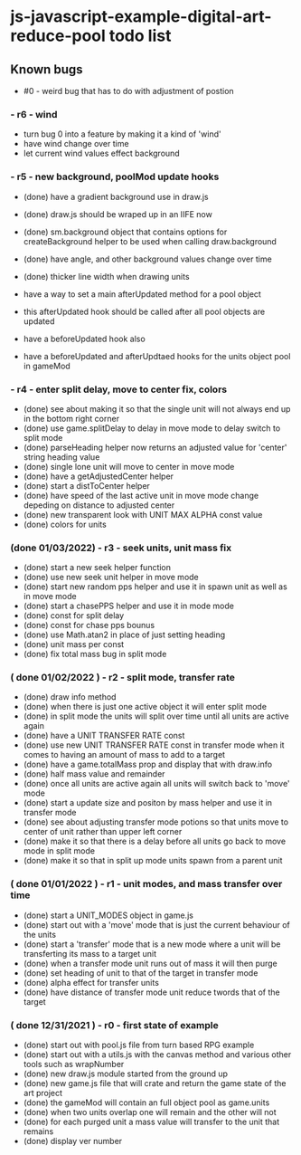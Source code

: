 # js-javascript-example-digital-art-reduce-pool todo list

## Known bugs
* #0 - weird bug that has to do with adjustment of postion

### - r6 - wind
* turn bug 0 into a feature by making it a kind of 'wind'
* have wind change over time
* let current wind values effect background

### - r5 - new background, poolMod update hooks
* (done) have a gradient background use in draw.js
* (done) draw.js should be wraped up in an IIFE now
* (done) sm.background object that contains options for createBackground helper to be used when calling draw.background
* (done) have angle, and other background values change over time
* (done) thicker line width when drawing units

* have a way to set a main afterUpdated method for a pool object
* this afterUpdated hook should be called after all pool objects are updated
* have a beforeUpdated hook also
* have a beforeUpdated and afterUpdtaed hooks for the units object pool in gameMod

### - r4 - enter split delay, move to center fix, colors
* (done) see about making it so that the single unit will not always end up in the bottom right corner
* (done) use game.splitDelay to delay in move mode to delay switch to split mode
* (done) parseHeading helper now returns an adjusted value for 'center' string heading value
* (done) single lone unit will move to center in move mode
* (done) have a getAdjustedCenter helper
* (done) start a distToCenter helper
* (done) have speed of the last active unit in move mode change depeding on distance to adjusted center
* (done) new transparent look with UNIT MAX ALPHA const value
* (done) colors for units

### (done 01/03/2022) - r3 - seek units, unit mass fix
* (done) start a new seek helper function
* (done) use new seek unit helper in move mode
* (done) start new random pps helper and use it in spawn unit as well as in move mode
* (done) start a chasePPS helper and use it in mode mode
* (done) const for split delay
* (done) const for chase pps bounus
* (done) use Math.atan2 in place of just setting heading
* (done) unit mass per const
* (done) fix total mass bug in split mode

### ( done 01/02/2022 ) - r2 - split mode, transfer rate
* (done) draw info method
* (done) when there is just one active object it will enter split mode
* (done) in split mode the units will split over time until all units are active again
* (done) have a UNIT TRANSFER RATE const
* (done) use new UNIT TRANSFER RATE const in transfer mode when it comes to having an amount of mass to add to a target
* (done) have a game.totalMass prop and display that with draw.info
* (done) half mass value and remainder
* (done) once all units are active again all units will switch back to 'move' mode
* (done) start a update size and positon by mass helper and use it in transfer mode
* (done) see about adjusting transfer mode potions so that units move to center of unit rather than upper left corner
* (done) make it so that there is a delay before all units go back to move mode in split mode
* (done) make it so that in split up mode units spawn from a parent unit

### ( done 01/01/2022 ) - r1 - unit modes, and mass transfer over time
* (done) start a UNIT_MODES object in game.js
* (done) start out with a 'move' mode that is just the current behaviour of the units
* (done) start a 'transfer' mode that is a new mode where a unit will be transferting its mass to a target unit
* (done) when a transfer mode unit runs out of mass it will then purge
* (done) set heading of unit to that of the target in transfer mode
* (done) alpha effect for transfer units
* (done) have distance of transfer mode unit reduce twords that of the target

### ( done 12/31/2021 ) - r0 - first state of example
* (done) start out with pool.js file from turn based RPG example
* (done) start out with a utils.js with the canvas method and various other tools such as wrapNumber
* (done) new draw.js module started from the ground up
* (done) new game.js file that will crate and return the game state of the art project
* (done) the gameMod will contain an full object pool as game.units
* (done) when two units overlap one will remain and the other will not
* (done) for each purged unit a mass value will transfer to the unit that remains
* (done) display ver number
